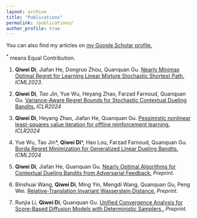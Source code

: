```yaml
---
layout: archive
title: "Publications"
permalink: /publications/
author_profile: true
---
```


  You can also find my articles on <u><a href="http://scholar.google.com/citations?user=SewL0pkAAAAJ&hl=en">my Google Scholar profile</a>.</u>


<!-- {% if author.googlescholar %} -->
<!-- You can also find my articles on <u><a href="http://scholar.google.com/citations?user=SewL0pkAAAAJ&hl=en">my Google Scholar profile</a>.</u> -->
<!-- {% endif %} -->


<!-- {% include base_path %}

{% for post in site.publications reversed %}
  {% include archive-single.html %}
{% endfor %} -->
<!--  -->
<p> <sup>*</sup> means Equal Contribution.</p>

<ol class="bibliography"><li><!-- Change all equal contribution -->

<span id="di2023nearly"><strong>Qiwei Di</strong>, Jiafan He, Dongruo Zhou, Quanquan Gu. <a href = "https://arxiv.org/abs/2402.08998"> Nearly Minimax Optimal Regret
for Learning Linear Mixture Stochastic Shortest Path.</a> <i>ICML2023</i>.</span>

</li>
<li><!-- Change all equal contribution -->

<span id="di2024variance"> <strong>Qiwei Di</strong>*, Tao Jin*, Yue Wu, Heyang Zhao, Farzad Farnoud, Quanquan Gu. <a href = "https://arxiv.org/abs/2310.00968"> Variance-Aware
Regret Bounds for Stochastic Contextual Dueling Bandits.</a> <i>ICLR2024</i> </span>

</li>

<li><!-- Change all equal contribution -->

<span id="di2024pessimistic"> <strong>Qiwei Di</strong>, Heyang Zhao, Jiafan He, Quanquan Gu. <a href = "https://arxiv.org/abs/2310.01380"> Pessimistic nonlinear least-squares value
iteration for offline reinforcement learning.</a> <i>ICLR2024</i> </span>

</li>

<li><!-- Change all equal contribution -->

<span id="wu2024borda"> Yue Wu, Tao Jin*, <strong>Qiwei Di</strong>*, Hao Lou, Farzad Farnoud, Quanquan Gu. <a href = "https://arxiv.org/abs/2303.08816"> Borda Regret
Minimization for Generalized Linear Dueling Bandits.</a> <i>ICML2024</i> </span>

</li>

<li><!-- Change all equal contribution -->

<span id="di2024nearly"> <strong>Qiwei Di</strong>, Jiafan He, Quanquan Gu. <a href = "https://arxiv.org/abs/2404.10776"> Nearly Optimal Algorithms for Contextual Dueling
Bandits from Adversarial Feedback.</a> <i>Preprint.</i> </span>

</li>

<li><!-- Change all equal contribution -->

<span id="wang2024relative"> Binshuai Wang, <strong>Qiwei Di</strong>, Ming Yin, Mengdi Wang, Quanquan Gu, Peng Wei. <a href = "https://www.arxiv.org/abs/2409.02416"> Relative-Translation Invariant Wasserstein Distance.</a> <i>Preprint.</i> </span>

</li>

<li><!-- Change all equal contribution -->

<span id="wang2024relative"> Runjia Li, <strong>Qiwei Di</strong>, Quanquan Gu. <a href = "https://arxiv.org/abs/2410.14237"> Unified Convergence Analysis for Score-Based Diffusion Models with Deterministic Samplers
.</a> <i>Preprint.</i> </span>

</li>